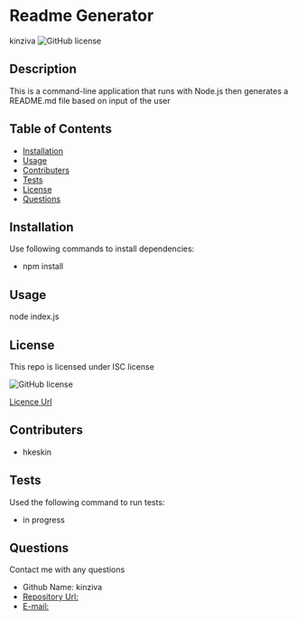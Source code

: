 # Readme Generator
  kinziva
  ![GitHub license](https://img.shields.io/badge/license-ISC-blue.svg)

## Description
This is a command-line application that runs with Node.js then generates a README.md file based on input of the user

## Table of Contents
* [Installation](#installation)
* [Usage](#usage)
* [Contributers](#contributers)
* [Tests](#tests)
* [License](#licence)
* [Questions](#questions)

## Installation
Use following commands to install dependencies:
* npm install


## Usage
node index.js

## License
This repo is licensed under ISC  license
 
![GitHub license](https://img.shields.io/badge/license-ISC-blue.svg)

[Licence Url](${data.licenceurl})


## Contributers
* hkeskin

## Tests
Used the following command to run tests:

* in progress


## Questions
Contact me with any questions
*  Github Name: kinziva
*  [Repository Url:](https://github.com/kinziva/)
*  [E-mail:](hk@g.com)

